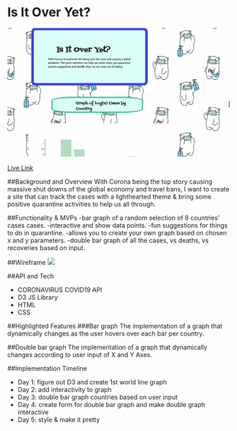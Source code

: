 # Is It Over Yet?
![covidDemo](src/images/covidgif.gif)

[Live Link](https://celestialskyz.github.io/Javascript-Project/)

##Background and Overview
With Corona being the top story causing massive shut downs of the global economy and travel bans, I want to create a site that can track the cases with a lighthearted theme & bring some positive quarantine activities to help us all through.

##Functionality & MVPs 
-bar graph of a random selection of 8 countries’ cases cases.
-interactive and show data points.
-fun suggestions for things to do in quarantine.
-allows you to create your own graph based on chosen x and y parameters.
-double bar graph of all the cases, vs deaths, vs recoveries based on input.

##Wireframe
![](https://openplaybill-seeds.s3.amazonaws.com/FullStackPhotos/wireframs_js.png)

##API and Tech
* CORONAVIRUS COVID19 API
* D3 JS Library
* HTML 
* CSS 

##Highlighted Features
###Bar graph
The implementation of a graph that dynamically changes as the user hovers over each bar per country. 

##Double bar graph
The implementation of a graph that dynamically changes according to user input of X and Y Axes.


##Implementation Timeline
* Day 1: figure out D3 and create 1st world line graph
* Day 2: add  interactivity to graph
* Day 3: double bar graph countries based on user input
* Day 4: create form for double bar graph and make double graph interactive
* Day 5: style & make it pretty
